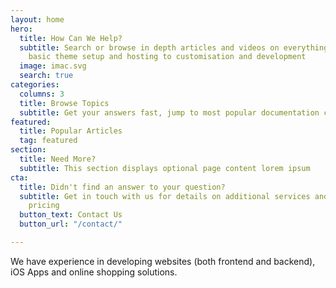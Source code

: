 ```yaml
---
layout: home
hero:
  title: How Can We Help?
  subtitle: Search or browse in depth articles and videos on everything Jekyll, from
    basic theme setup and hosting to customisation and development
  image: imac.svg
  search: true
categories:
  columns: 3
  title: Browse Topics
  subtitle: Get your answers fast, jump to most popular documentation content
featured:
  title: Popular Articles
  tag: featured
section:
  title: Need More?
  subtitle: This section displays optional page content lorem ipsum
cta:
  title: Didn't find an answer to your question?
  subtitle: Get in touch with us for details on additional services and custom work
    pricing
  button_text: Contact Us
  button_url: "/contact/"

---
```

We have experience in developing websites (both frontend and backend), iOS Apps and online shopping solutions.